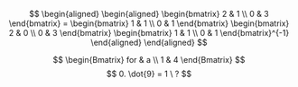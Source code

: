 $$
\begin{aligned}
\begin{aligned} \begin{bmatrix}
2 & 1 \\
0 & 3
\end{bmatrix} = 
\begin{bmatrix}
1 & 1 \\
0 & 1 
\end{bmatrix} \begin{bmatrix}
2 & 0 \\
0 & 3
\end{bmatrix} \begin{bmatrix}
1 & 1 \\
0 & 1
\end{bmatrix}^{-1}
\end{aligned}
\end{aligned}
$$

$$
\begin{Bmatrix}
for & a \\
1 & 4
\end{Bmatrix}
$$
$$
0. \dot{9} = 1 \ ?
$$